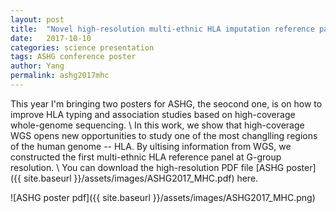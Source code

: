 ```yaml
---
layout: post
title:  "Novel high-resolution multi-ethnic HLA imputation reference panels constructed based on high-coverage whole-genome sequencing data"
date:   2017-10-10
categories: science presentation
tags: ASHG conference poster
author: Yang
permalink: ashg2017mhc
---
```

This year I'm bringing two posters for ASHG, the seocond one, is on how to improve HLA typing and association studies based on high-coverage whole-genome sequencing.
\\
In this work, we show that high-coverage WGS opens new opportunities to study one of the most changlling regions of the human genome -- HLA. By ultising information from WGS, we constructed the first multi-ethnic HLA reference panel at G-group resolution.
\\
You can download the high-resolution PDF file [ASHG poster]({{ site.baseurl }}/assets/images/ASHG2017_MHC.pdf)  here.

![ASHG poster pdf]({{ site.baseurl }}/assets/images/ASHG2017_MHC.png)
